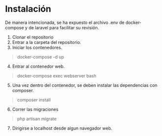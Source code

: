 # **Instalación**
De manera intencionada, se ha expuesto el archivo .env de docker-compose y de laravel para facilitar su revisión.

1) Clonar el repositorio
2) Entrar a la carpeta del repositorio.
3) Iniciar los contenedores.

> docker-compose -d up

4) Entrar al contenedor web.
>docker-compose exec webserver bash

5) Una vez dentro del contenedor, se deben instalar las dependencias con composer.
> composer install

6) Correr las migraciones
> php artisan migrate

7) Dirigirse a localhost desde algun navegador web. 
